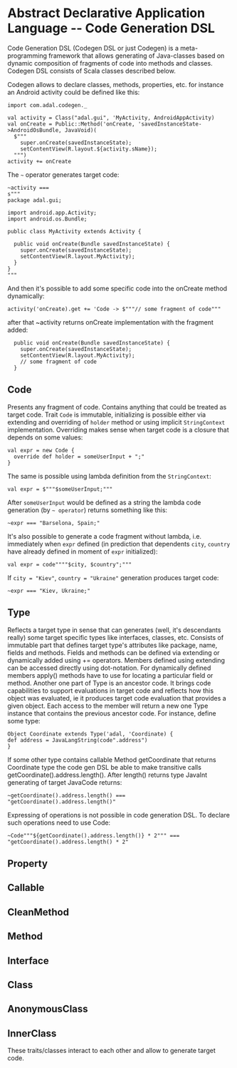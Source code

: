 Abstract Declarative Application Language -- Code Generation DSL
===============================================================

Code Generation DSL (Codegen DSL or just Codegen) is a meta-programming framework that allows generating of Java-classes based on dynamic composition of fragments of code into methods and classes.
Codegen DSL consists of Scala classes described below.

Codegen allows to declare classes, methods, properties, etc. for instance an Android activity could be defined like this:
```
import com.adal.codegen._

val activity = Class("adal.gui", 'MyActivity, AndroidAppActivity)
val onCreate = Public::Method('onCreate, 'savedInstanceState->AndroidOsBundle, JavaVoid)(
  $"""
    super.onCreate(savedInstanceState);
    setContentView(R.layout.${activity.sName});
  """)
activity += onCreate
```
 
The `~` operator generates target code:
```
~activity ===
s"""
package adal.gui;

import android.app.Activity;
import android.os.Bundle;

public class MyActivity extends Activity {
  
  public void onCreate(Bundle savedInstanceState) {
    super.onCreate(savedInstanceState);
    setContentView(R.layout.MyActivity);
  }
}
"""
```

And then it's possible to add some specific code into the onCreate method dynamically:
```
activity('onCreate).get += 'Code -> $"""// some fragment of code"""
```

after that ~activity returns onCreate implementation with the fragment added:
```
  public void onCreate(Bundle savedInstanceState) {
    super.onCreate(savedInstanceState);
    setContentView(R.layout.MyActivity);
    // some fragment of code
  }
```

Code
----

Presents any fragment of code.
Contains anything that could be treated as target code. Trait `Code` is immutable, initializing is possible either via extending and overriding of `holder` method or using implicit `StringContext` implementation.
Overriding makes sense when target code is a closure that depends on some values:
```
val expr = new Code {
  override def holder = someUserInput + ";"
}
```

The same is possible using lambda definition from the `StringContext`:
```
val expr = $"""$someUserInput;"""
```

After `someUserInput` would be defined as a string the lambda code generation (by `~ operator`) returns something like this:
```
~expr === "Barselona, Spain;"
```

It's also possible to generate a code fragment without lambda, i.e. immediately when `expr` defined (in prediction that dependents `city`, `country` have already defined in moment of `expr` initialized):
```
val expr = code""""$city, $country";"""
```

If `city = "Kiev"`, `country = "Ukraine"` generation produces target code:
```
~expr === "Kiev, Ukraine;"
```

Type
----

Reflects a target type in sense that can generates (well, it's descendants really) some target specific types like interfaces, classes, etc.
Consists of immutable part that defines target type's attributes like package, name, fields and methods. Fields and methods can be defined via extending or dynamically added using += operators. Members defined using extending can be accessed directly using dot-notation. For dynamically defined members apply() methods have to use for locating a particular field or method.
Another one part of Type is an ancestor code. It brings code capabilities to support evaluations in target code and reflects how this object was evaluated, ie it produces target code evaluation that provides a given object. Each access to the member will return a new one Type instance that contains the previous ancestor code. For instance, define some type:
```
Object Coordinate extends Type('adal, 'Coordinate) {
def address = JavaLangString(code".address")
}
```

If some other type contains callable Method getCoordinate that returns Coordinate type the code gen DSL be able to make transitive calls getCoordinate().address.length(). After length() returns type JavaInt generating of target JavaCode returns:
```
~getCoordinate().address.length() === "getCoordinate().address.length()"
```

Expressing of operations is not possible in code generation DSL. To declare such operations need to use Code:
```
~Code"""${getCoordinate().address.length()} * 2""" === "getCoordinate().address.length() * 2"
```

Property
--------

Callable
--------

CleanMethod
-----------

Method
------

Interface
---------

Class
-----

AnonymousClass
--------------

InnerClass
----------

These traits/classes interact to each other and allow to generate target code.
